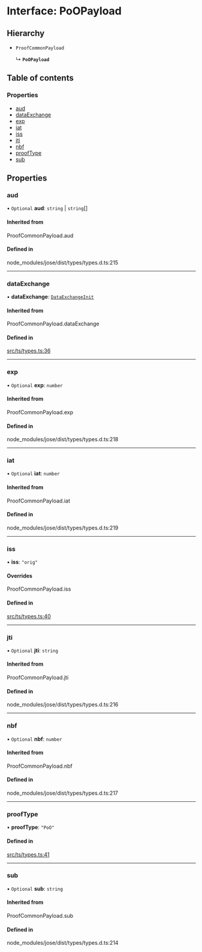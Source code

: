 # Interface: PoOPayload

## Hierarchy

- `ProofCommonPayload`

  ↳ **`PoOPayload`**

## Table of contents

### Properties

- [aud](PoOPayload.md#aud)
- [dataExchange](PoOPayload.md#dataexchange)
- [exp](PoOPayload.md#exp)
- [iat](PoOPayload.md#iat)
- [iss](PoOPayload.md#iss)
- [jti](PoOPayload.md#jti)
- [nbf](PoOPayload.md#nbf)
- [proofType](PoOPayload.md#prooftype)
- [sub](PoOPayload.md#sub)

## Properties

### aud

• `Optional` **aud**: `string` \| `string`[]

#### Inherited from

ProofCommonPayload.aud

#### Defined in

node_modules/jose/dist/types/types.d.ts:215

___

### dataExchange

• **dataExchange**: [`DataExchangeInit`](DataExchangeInit.md)

#### Inherited from

ProofCommonPayload.dataExchange

#### Defined in

[src/ts/types.ts:36](https://gitlab.com/i3-market/code/wp3/t3.3/non-repudiable-exchange/non-repudiable-proofs/-/blob/d1778d3/src/ts/types.ts#L36)

___

### exp

• `Optional` **exp**: `number`

#### Inherited from

ProofCommonPayload.exp

#### Defined in

node_modules/jose/dist/types/types.d.ts:218

___

### iat

• `Optional` **iat**: `number`

#### Inherited from

ProofCommonPayload.iat

#### Defined in

node_modules/jose/dist/types/types.d.ts:219

___

### iss

• **iss**: ``"orig"``

#### Overrides

ProofCommonPayload.iss

#### Defined in

[src/ts/types.ts:40](https://gitlab.com/i3-market/code/wp3/t3.3/non-repudiable-exchange/non-repudiable-proofs/-/blob/d1778d3/src/ts/types.ts#L40)

___

### jti

• `Optional` **jti**: `string`

#### Inherited from

ProofCommonPayload.jti

#### Defined in

node_modules/jose/dist/types/types.d.ts:216

___

### nbf

• `Optional` **nbf**: `number`

#### Inherited from

ProofCommonPayload.nbf

#### Defined in

node_modules/jose/dist/types/types.d.ts:217

___

### proofType

• **proofType**: ``"PoO"``

#### Defined in

[src/ts/types.ts:41](https://gitlab.com/i3-market/code/wp3/t3.3/non-repudiable-exchange/non-repudiable-proofs/-/blob/d1778d3/src/ts/types.ts#L41)

___

### sub

• `Optional` **sub**: `string`

#### Inherited from

ProofCommonPayload.sub

#### Defined in

node_modules/jose/dist/types/types.d.ts:214
